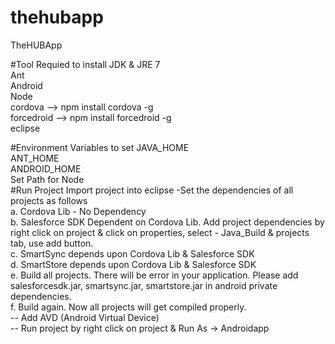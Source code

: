 # thehubapp
TheHUBApp


#Tool Requied to install
JDK & JRE 7 <br/>
Ant <br/>
Android <br/>
Node <br/>
cordova -->  npm install cordova -g<br/>
forcedroid --> npm install forcedroid -g<br/>
eclipse <br/>

#Environment Variables to set
JAVA_HOME <br/>
ANT_HOME <br/>
ANDROID_HOME <br/>
Set Path for Node <br/>
#Run Project
 Import project into eclipse 
-Set the dependencies of all projects as follows <br/>
 a. Cordova Lib - No Dependency <br/>
 b. Salesforce SDK Dependent on Cordova Lib. Add project dependencies by right click on project & click on properties, select - Java_Build & projects tab, use add button.<br/>
 c. SmartSync depends upon Cordova Lib & Salesforce SDK <br/>
 d. SmartStore depends upon Cordova Lib & Salesforce SDK <br/>
 e. Build all projects. There will be error in your application. Please add salesforcesdk.jar, smartsync.jar, smartstore.jar in android private dependencies. <br/>
 f. Build again. Now all projects will get compiled properly. <br/>
--  Add AVD (Android Virtual Device) <br/>
--  Run project by right click on project & Run As -> Androidapp <br/>
